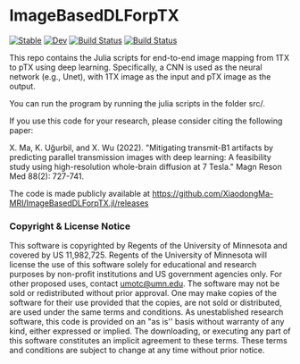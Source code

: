 # ImageBasedDLForpTX

[![Stable](https://img.shields.io/badge/docs-stable-blue.svg)](https://ma000311.github.io/ImageBasedDLForpTX.jl/stable)
[![Dev](https://img.shields.io/badge/docs-dev-blue.svg)](https://ma000311.github.io/ImageBasedDLForpTX.jl/dev)
[![Build Status](https://travis-ci.com/ma000311/ImageBasedDLForpTX.jl.svg?branch=master)](https://travis-ci.com/ma000311/ImageBasedDLForpTX.jl)
[![Build Status](https://ci.appveyor.com/api/projects/status/github/ma000311/ImageBasedDLForpTX.jl?svg=true)](https://ci.appveyor.com/project/ma000311/ImageBasedDLForpTX-jl)

This repo contains the Julia scripts for end-to-end image mapping from 1TX to pTX using deep learning.
Specifically, a CNN is used as the neural network (e.g., Unet), with 1TX image as the input and pTX image as the output.

You can run the program by running the julia scripts in the folder src/.

If you use this code for your research, please consider citing the following paper: 

X. Ma, K. Uğurbil, and X. Wu (2022). "Mitigating transmit-B1 artifacts by predicting parallel transmission images with deep learning: A feasibility study using high-resolution whole-brain diffusion at 7 Tesla." Magn Reson Med 88(2): 727-741.

The code is made publicly available at https://github.com/XiaodongMa-MRI/ImageBasedDLForpTX.jl/releases


### Copyright & License Notice
This software is copyrighted by Regents of the University of Minnesota and covered by US 11,982,725. Regents of the University of Minnesota will license the use of this software solely for educational and research purposes by non-profit institutions and US government agencies only. For other proposed uses, contact umotc@umn.edu. The software may not be sold or redistributed without prior approval. One may make copies of the software for their use provided that the copies, are not sold or distributed, are used under the same terms and conditions. As unestablished research software, this code is provided on an "as is'' basis without warranty of any kind, either expressed or implied. The downloading, or executing any part of this software constitutes an implicit agreement to these terms. These terms and conditions are subject to change at any time without prior notice.

